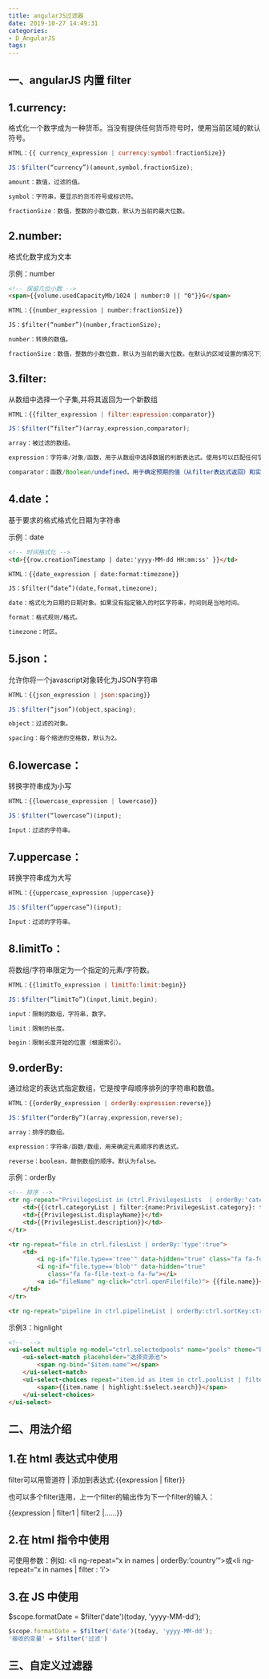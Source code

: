 ```yaml
---
title: angularJS过滤器
date: 2019-10-27 14:49:31
categories: 
- D_AngularJS
tags:
---
```


## 一、angularJS 内置 filter

## 1.currency:

格式化一个数字成为一种货币。当没有提供任何货币符号时，使用当前区域的默认符号。

```js
HTML：{{ currency_expression | currency:symbol:fractionSize}}

JS：$filter(“currency”)(amount,symbol,fractionSize);

amount：数值，过滤的值。

symbol：字符串，要显示的货币符号或标识符。

fractionSize：数值，整数的小数位数，默认为当前的最大位数。
```

## 2.number:

格式化数字成为文本

示例：number

```html
<!-- 保留几位小数 -->
<span>{{volume.usedCapacityMb/1024 | number:0 || "0"}}G</span>

HTML：{{number_expression | number:fractionSize}}

JS：$filter(“number”)(number,fractionSize);

number：转换的数值。

fractionSize：数值，整数的小数位数，默认为当前的最大位数。在默认的区域设置的情况下这个数值是3。
```

## 3.filter:

从数组中选择一个子集,并将其返回为一个新数组

```js
HTML：{{filter_expression | filter:expression:comparator}}

JS：$filter(“filter”)(array,expression,comparator);

array：被过滤的数组。

expression：字符串/对象/函数，用于从数组中选择数据的判断表达式。使用$可以匹配任何字段。

comparator：函数/Boolean/undefined，用于确定预期的值（从filter表达式返回）和实际的值（数组中的对象）进行比较，应视为匹配。function(actual,expected);
```



## 4.date：

基于要求的格式格式化日期为字符串

示例：date

```html
<!-- 时间格式化 -->
<td>{{row.creationTimestamp | date:'yyyy-MM-dd HH:mm:ss' }}</td>

HTML：{{date_expression | date:format:timezone}}

JS：$filter(“date”)(date,format,timezone);

date：格式化为日期的日期对象。如果没有指定输入的时区字符串，时间则是当地时间。

format：格式规则/格式。

timezone：时区。
```



## 5.json：

允许你将一个javascript对象转化为JSON字符串

```js
HTML：{{json_expression | json:spacing}}

JS：$filter(“json”)(object,spacing);

object：过滤的对象。

spacing：每个缩进的空格数，默认为2。
```



## 6.lowercase：

转换字符串成为小写

```js
HTML：{{lowercase_expression | lowercase}}

JS：$filter(“lowercase”)(input);

Input：过滤的字符串。
```

## 7.uppercase：

转换字符串成为大写

```js
HTML：{{uppercase_expression |uppercase}}

JS：$filter(“uppercase”)(input);

Input：过滤的字符串。
```



## 8.limitTo：

将数组/字符串限定为一个指定的元素/字符数。

```js
HTML：{{limitTo_expression | limitTo:limit:begin}}

JS：$filter(“limitTo”)(input,limit,begin);

input：限制的数组，字符串，数字。

limit：限制的长度。

begin：限制长度开始的位置（根据索引）。
```



## 9.orderBy:

通过给定的表达式指定数组，它是按字母顺序排列的字符串和数值。

```js
HTML：{{orderBy_expression | orderBy:expression:reverse}}

JS：$filter(“orderBy”)(array,expression,reverse);

array：排序的数组。

expression：字符串/函数/数组，用来确定元素顺序的表达式。

reverse：boolean，颠倒数组的顺序。默认为false。
```

示例：orderBy

```html
<!-- 排序 -->
<tr ng-repeat="PrivilegesList in (ctrl.PrivilegesLists  | orderBy:'category')">
    <td>{{(ctrl.categoryList | filter:{name:PrivilegesList.category}: true)[0].displayName}}</td>
    <td>{{PrivilegesList.displayName}}</td>
    <td>{{PrivilegesList.description}}</td>
</tr>
```



```html
<tr ng-repeat="file in ctrl.filesList | orderBy:'type':true">
    <td>
        <i ng-if="file.type=='tree'" data-hidden="true" class="fa fa-folder fa-fw"></i>
        <i ng-if="file.type=='blob'" data-hidden="true"
           class="fa fa-file-text-o fa-fw"></i>
        <a id="fileName" ng-click="ctrl.openFile(file)"> {{file.name}}</a>
    </td>
</tr>
```



```html
<tr ng-repeat="pipeline in ctrl.pipelineList | orderBy:ctrl.sortKey:ctrl.reverse"></tr>
```

示例3：hignlight

```html
<!--  -->
<ui-select multiple ng-model="ctrl.selectedpools" name="pools" theme="bootstrap" require>
    <ui-select-match placeholder="选择资源池">
        <span ng-bind="$item.name"></span>
    </ui-select-match>
    <ui-select-choices repeat="item.id as item in ctrl.poolList | filter:$select.search track by $index">
        <span>{{item.name | highlight:$select.search}}</span>
    </ui-select-choices>
</ui-select>
```

## 二、用法介绍

## 1.在 html 表达式中使用

filter可以用管道符 | 添加到表达式:{{expression | filter}}

也可以多个filter连用，上一个filter的输出作为下一个filter的输入：

{{expression | filter1 | filter2 |……}}

## 2.在 html 指令中使用

可使用参数：例如: <li ng-repeat=“x in names | orderBy:’country’”>或<li ng-repeat=“x in names | filter : ‘i’>

## 3.在 JS 中使用

\$scope.formatDate = $filter('date')(today, 'yyyy-MM-dd');

```js
$scope.formatDate = $filter('date')(today, 'yyyy-MM-dd');
'接收的变量' = $filter('过滤')
```

## 三、自定义过滤器

